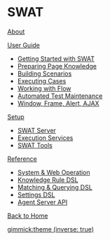 # SWAT

[About](index.md)

[User Guide]()

 * [Getting Started with SWAT](guide_start.md)
 * [Preparing Page Knowledge](guide_knowledge.md)
 * [Building Scenarios](guide_scenarios.md)
 * [Executing Cases](guide_execution.md)
 * [Working with Flow](guide_flow.md)
 * [Automated Test Maintenance](guide_maintenance.md)
 * [Window, Frame, Alert, AJAX](guide_scenes.md)

[Setup]()

* [SWAT Server](setup_swat.md)
* [Execution Services](setup_execservices.md)
* [SWAT Tools](setup_tools.md)

[Reference]()

 * [System & Web Operation](ref_operation.md)
 * [Knowledge Rule DSL](ref_knowledge_rule.md)
 * [Matching & Querying DSL](ref_mq_rule.md)
 * [Settings DSL](ref_settings_dsl.md)
 * [Agent Server API](ref_agent_api.md)

[Back to Home](http://www.smartekworks.com)

[gimmick:theme (inverse: true)](bootstrap)
